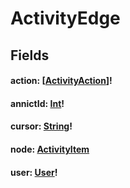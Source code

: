 # ActivityEdge

## Fields

#### action: [[ActivityAction](/api/graphql/enums/activity-action.md)]!

#### annictId: [Int](/api/graphql/scalars/int.md)!

#### cursor: [String](/api/graphql/scalars/string.md)!

#### node: [ActivityItem](/api/graphql/unions/activity-item.md)

#### user: [User](/api/graphql/objects/user.md)!
